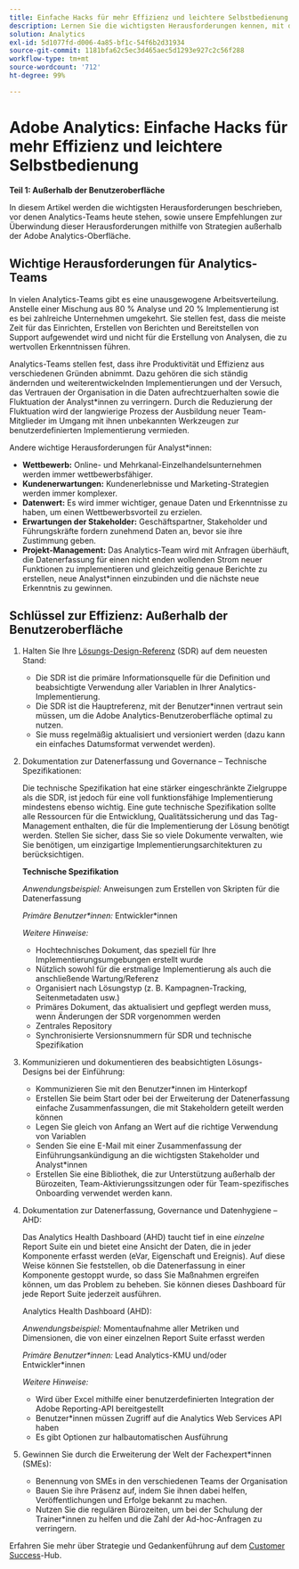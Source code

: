 ```yaml
---
title: Einfache Hacks für mehr Effizienz und leichtere Selbstbedienung – Teil 1
description: Lernen Sie die wichtigsten Herausforderungen kennen, mit denen Analytics-Teams heute konfrontiert sind, und lernen Sie unsere Empfehlungen kennen, um sie mithilfe von Strategien außerhalb der Adobe Analytics-Benutzeroberfläche zu überwinden.
solution: Analytics
exl-id: 5d1077fd-d006-4a85-bf1c-54f6b2d31934
source-git-commit: 1181bfa62c5ec3d465aec5d1293e927c2c56f288
workflow-type: tm+mt
source-wordcount: '712'
ht-degree: 99%

---
```


# Adobe Analytics: Einfache Hacks für mehr Effizienz und leichtere Selbstbedienung

**Teil 1: Außerhalb der Benutzeroberfläche**

In diesem Artikel werden die wichtigsten Herausforderungen beschrieben, vor denen Analytics-Teams heute stehen, sowie unsere Empfehlungen zur Überwindung dieser Herausforderungen mithilfe von Strategien außerhalb der Adobe Analytics-Oberfläche.

## Wichtige Herausforderungen für Analytics-Teams

In vielen Analytics-Teams gibt es eine unausgewogene Arbeitsverteilung. Anstelle einer Mischung aus 80 % Analyse und 20 % Implementierung ist es bei zahlreiche Unternehmen umgekehrt. Sie stellen fest, dass die meiste Zeit für das Einrichten, Erstellen von Berichten und Bereitstellen von Support aufgewendet wird und nicht für die Erstellung von Analysen, die zu wertvollen Erkenntnissen führen.

Analytics-Teams stellen fest, dass ihre Produktivität und Effizienz aus verschiedenen Gründen abnimmt. Dazu gehören die sich ständig ändernden und weiterentwickelnden Implementierungen und der Versuch, das Vertrauen der Organisation in die Daten aufrechtzuerhalten sowie die Fluktuation der Analyst*innen zu verringern. Durch die Reduzierung der Fluktuation wird der langwierige Prozess der Ausbildung neuer Team-Mitglieder im Umgang mit ihnen unbekannten Werkzeugen zur benutzerdefinierten Implementierung vermieden.

Andere wichtige Herausforderungen für Analyst*innen:

* **Wettbewerb:** Online- und Mehrkanal-Einzelhandelsunternehmen werden immer wettbewerbsfähiger.
* **Kundenerwartungen:** Kundenerlebnisse und Marketing-Strategien werden immer komplexer.
* **Datenwert:** Es wird immer wichtiger, genaue Daten und Erkenntnisse zu haben, um einen Wettbewerbsvorteil zu erzielen.
* **Erwartungen der Stakeholder:** Geschäftspartner, Stakeholder und Führungskräfte fordern zunehmend Daten an, bevor sie ihre Zustimmung geben.
* **Projekt-Management:** Das Analytics-Team wird mit Anfragen überhäuft, die Datenerfassung für einen nicht enden wollenden Strom neuer Funktionen zu implementieren und gleichzeitig genaue Berichte zu erstellen, neue Analyst*innen einzubinden und die nächste neue Erkenntnis zu gewinnen.

## Schlüssel zur Effizienz: Außerhalb der Benutzeroberfläche

1. Halten Sie Ihre [Lösungs-Design-Referenz](/help/implementation/implementation-basics/creating-and-maintaining-an-sdr.md) (SDR) auf dem neuesten Stand:

   * Die SDR ist die primäre Informationsquelle für die Definition und beabsichtigte Verwendung aller Variablen in Ihrer Analytics-Implementierung.
   * Die SDR ist die Hauptreferenz, mit der Benutzer*innen vertraut sein müssen, um die Adobe Analytics-Benutzeroberfläche optimal zu nutzen.
   * Sie muss regelmäßig aktualisiert und versioniert werden (dazu kann ein einfaches Datumsformat verwendet werden).

1. Dokumentation zur Datenerfassung und Governance – Technische Spezifikationen:

   Die technische Spezifikation hat eine stärker eingeschränkte Zielgruppe als die SDR, ist jedoch für eine voll funktionsfähige Implementierung mindestens ebenso wichtig. Eine gute technische Spezifikation sollte alle Ressourcen für die Entwicklung, Qualitätssicherung und das Tag-Management enthalten, die für die Implementierung der Lösung benötigt werden. Stellen Sie sicher, dass Sie so viele Dokumente verwalten, wie Sie benötigen, um einzigartige Implementierungsarchitekturen zu berücksichtigen.

   **Technische Spezifikation**

   _Anwendungsbeispiel:_ Anweisungen zum Erstellen von Skripten für die Datenerfassung

   _Primäre Benutzer*innen:_ Entwickler*innen

   _Weitere Hinweise:_

   * Hochtechnisches Dokument, das speziell für Ihre Implementierungsumgebungen erstellt wurde
   * Nützlich sowohl für die erstmalige Implementierung als auch die anschließende Wartung/Referenz
   * Organisiert nach Lösungstyp (z. B. Kampagnen-Tracking, Seitenmetadaten usw.)
   * Primäres Dokument, das aktualisiert und gepflegt werden muss, wenn Änderungen der SDR vorgenommen werden
   * Zentrales Repository
   * Synchronisierte Versionsnummern für SDR und technische Spezifikation

1. Kommunizieren und dokumentieren des beabsichtigten Lösungs-Designs bei der Einführung:

   * Kommunizieren Sie mit den Benutzer*innen im Hinterkopf
   * Erstellen Sie beim Start oder bei der Erweiterung der Datenerfassung einfache Zusammenfassungen, die mit Stakeholdern geteilt werden können
   * Legen Sie gleich von Anfang an Wert auf die richtige Verwendung von Variablen
   * Senden Sie eine E-Mail mit einer Zusammenfassung der Einführungsankündigung an die wichtigsten Stakeholder und Analyst*innen
   * Erstellen Sie eine Bibliothek, die zur Unterstützung außerhalb der Bürozeiten, Team-Aktivierungssitzungen oder für Team-spezifisches Onboarding verwendet werden kann.

1. Dokumentation zur Datenerfassung, Governance und Datenhygiene – AHD:

   Das Analytics Health Dashboard (AHD) taucht tief in eine _einzelne_ Report Suite ein und bietet eine Ansicht der Daten, die in jeder Komponente erfasst werden (eVar, Eigenschaft und Ereignis). Auf diese Weise können Sie feststellen, ob die Datenerfassung in einer Komponente gestoppt wurde, so dass Sie Maßnahmen ergreifen können, um das Problem zu beheben. Sie können dieses Dashboard für jede Report Suite jederzeit ausführen.

   Analytics Health Dashboard (AHD):

   _Anwendungsbeispiel:_ Momentaufnahme aller Metriken und Dimensionen, die von einer einzelnen Report Suite erfasst werden

   _Primäre Benutzer*innen:_ Lead Analytics-KMU und/oder Entwickler*innen

   _Weitere Hinweise:_
   * Wird über Excel mithilfe einer benutzerdefinierten Integration der Adobe Reporting-API bereitgestellt
   * Benutzer*innen müssen Zugriff auf die Analytics Web Services API haben
   * Es gibt Optionen zur halbautomatischen Ausführung

1. Gewinnen Sie durch die Erweiterung der Welt der Fachexpert*innen (SMEs):

   * Benennung von SMEs in den verschiedenen Teams der Organisation
   * Bauen Sie ihre Präsenz auf, indem Sie ihnen dabei helfen, Veröffentlichungen und Erfolge bekannt zu machen.
   * Nutzen Sie die regulären Bürozeiten, um bei der Schulung der Trainer*innen zu helfen und die Zahl der Ad-hoc-Anfragen zu verringern.

Erfahren Sie mehr über Strategie und Gedankenführung auf dem [Customer Success](https://experienceleague.adobe.com/docs/customer-success/customer-success/overview.html)-Hub.